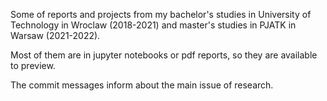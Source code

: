 Some of reports and projects from my bachelor's studies in University of Technology in Wroclaw (2018-2021) and master's studies in PJATK in Warsaw (2021-2022). 

Most of them are in jupyter notebooks or pdf reports, so they are available to preview.

The commit messages inform about the main issue of research. 
